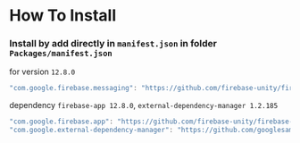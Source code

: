 # How To Install

### Install by add directly in `manifest.json` in folder `Packages/manifest.json`


for version `12.8.0`
```csharp
"com.google.firebase.messaging": "https://github.com/firebase-unity/firebase-messaging.git#12.8.0",
```


dependency `firebase-app 12.8.0`, `external-dependency-manager 1.2.185`
```csharp
"com.google.firebase.app": "https://github.com/firebase-unity/firebase-app.git#12.8.0",
"com.google.external-dependency-manager": "https://github.com/googlesamples/unity-jar-resolver.git?path=upm#v1.2.185",
```
